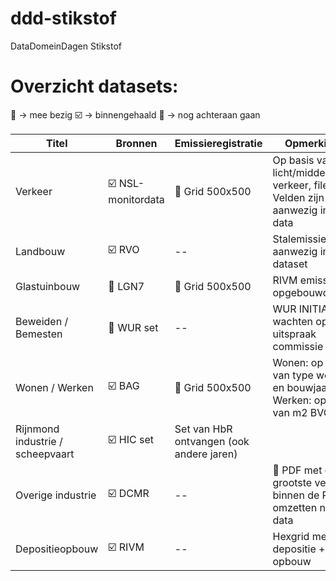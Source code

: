 # ddd-stikstof
DataDomeinDagen Stikstof

# Overzicht datasets:

:radio_button: -> mee bezig
:ballot_box_with_check: -> binnengehaald
:large_orange_diamond: -> nog achteraan gaan

| Titel         | Bronnen       | Emissieregistratie | Opmerkingen |
| ------------- | ------------- | ------------- | ------------- |
| Verkeer  | :ballot_box_with_check: NSL-monitordata | :radio_button: Grid 500x500  | Op basis van licht/midden/zwaar verkeer, files etc. Velden zijn aanwezig in NSL data  |
| Landbouw | :ballot_box_with_check: RVO  | --  | Stalemissies e.d. aanwezig in RVO dataset  |
| Glastuinbouw | :large_orange_diamond: LGN7  | :radio_button: Grid 500x500  | RIVM emissies opgebouwd  |
| Beweiden / Bemesten | :radio_button: WUR set  | --  | WUR INITIATOR, wachten op uitspraak commissie   |
| Wonen / Werken | :ballot_box_with_check: BAG  | :radio_button: Grid 500x500 | Wonen: op basis van type woning en bouwjaar. Werken: op basis van m2 BVO  |
| Rijnmond industrie / scheepvaart | :ballot_box_with_check: HIC set   | Set van HbR ontvangen (ook andere jaren)  |
| Overige industrie| :ballot_box_with_check: DCMR  | --  | :large_orange_diamond: PDF met de grootste vervuilers binnen de PZH, omzetten naar data |
| Depositieopbouw | :ballot_box_with_check: RIVM  | --  | Hexgrid met totale depositie + opbouw |
